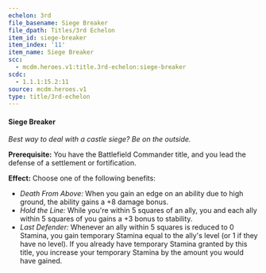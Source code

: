 ```yaml
---
echelon: 3rd
file_basename: Siege Breaker
file_dpath: Titles/3rd Echelon
item_id: siege-breaker
item_index: '11'
item_name: Siege Breaker
scc:
  - mcdm.heroes.v1:title.3rd-echelon:siege-breaker
scdc:
  - 1.1.1:15.2:11
source: mcdm.heroes.v1
type: title/3rd-echelon
---
```


#### Siege Breaker

*Best way to deal with a castle siege? Be on the outside.*

**Prerequisite:** You have the Battlefield Commander title, and you lead the defense of a settlement or fortification.

**Effect:** Choose one of the following benefits:

- *Death From Above:* When you gain an edge on an ability due to high ground, the ability gains a +8 damage bonus.
- *Hold the Line:* While you're within 5 squares of an ally, you and each ally within 5 squares of you gains a +3 bonus to stability.
- *Last Defender:* Whenever an ally within 5 squares is reduced to 0 Stamina, you gain temporary Stamina equal to the ally's level (or 1 if they have no level). If you already have temporary Stamina granted by this title, you increase your temporary Stamina by the amount you would have gained.
